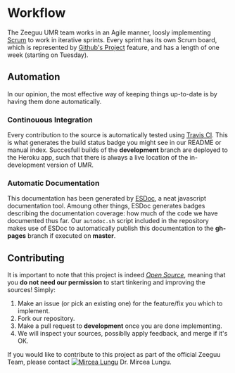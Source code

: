 # Workflow
The Zeeguu UMR team works in an Agile manner, loosly implementing [Scrum](https://public.3.basecamp.com/p/UtqtPyT7ysKwghf7pxBhNnyB) to work in iterative sprints. Every sprint has its own Scrum board, which is represented by [Github's Project](https://help.github.com/articles/about-project-boards/) feature, and has a length of one week (starting on Tuesday).

## Automation
In our opinion, the most effective way of keeping things up-to-date is by having them done automatically.

### Continouous Integration
Every contribution to the source is automatically tested using [Travis CI](https://travis-ci.org/). This is what generates the build status badge you might see in our README or manual index. Succesfull builds of the **development** branch are deployed to the Heroku app, such that there is always a live location of the in-development version of UMR.

### Automatic Documentation
This documentation has been generated by [ESDoc](https://esdoc.org), a neat javascript documentation tool. Amoung other things, ESDoc generates badges describing the documentation coverage: how much of the code we have documented thus far. Our `autodoc.sh` script included in the repository makes use of ESDoc to automatically publish this documentation to the **gh-pages** branch if executed on **master**.

## Contributing
It is important to note that this project is indeed _[Open Source](https://en.wikipedia.org/wiki/Open-source_software)_, meaning that you **do not need our permission** to start tinkering and improving the sources! Simply:

1. Make an issue (or pick an existing one) for the feature/fix you which to implement.
2. Fork our repository.
3. Make a pull request to **development** once you are done implementing.
4. We will inspect your sources, possiblly apply feedback, and merge if it's OK.

If you would like to contribute to this project as part of the official Zeeguu Team, please contact  [![Mircea Lungu](https://avatars1.githubusercontent.com/mircealungu?s=32)](https://github.com/Lukeslux) Dr. Mircea Lungu. 
